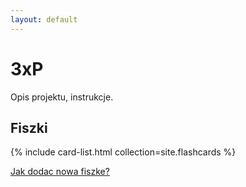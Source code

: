 ```yaml
---
layout: default
---
```


3xP
===
Opis projektu, instrukcje.

Fiszki
---
{% include card-list.html collection=site.flashcards %}


[Jak dodac nowa fiszke?](./flashcards/new-flashcard.html)
